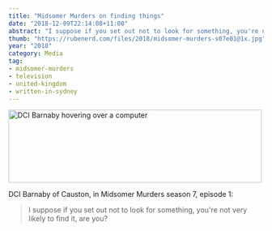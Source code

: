 ```yaml
---
title: "Midsomer Murders on finding things"
date: "2018-12-09T22:14:08+11:00"
abstract: "I suppose if you set out not to look for something, you're not very likely to find one, are you?"
thumb: "https://rubenerd.com/files/2018/midsomer-murders-s07e01@1x.jpg"
year: "2018"
category: Media
tag:
- midsomer-murders
- television
- united-kingdom
- written-in-sydney
---
```

<p><img src="https://rubenerd.com/files/2018/midsomer-murders-s07e01@1x.jpg" srcset="https://rubenerd.com/files/2018/midsomer-murders-s07e01@1x.jpg 1x, https://rubenerd.com/files/2018/midsomer-murders-s07e01@2x.jpg 2x" alt="DCI Barnaby hovering over a computer" style="width:500px; height:144px;" /></p>

DCI Barnaby of Causton, in Midsomer Murders season 7, episode 1:

> I suppose if you set out not to look for something, you're not very likely to find it, are you?
